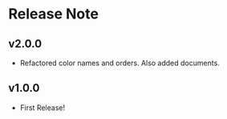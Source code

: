 # Release Note

## v2.0.0

- Refactored color names and orders. Also added documents.

## v1.0.0

- First Release!
